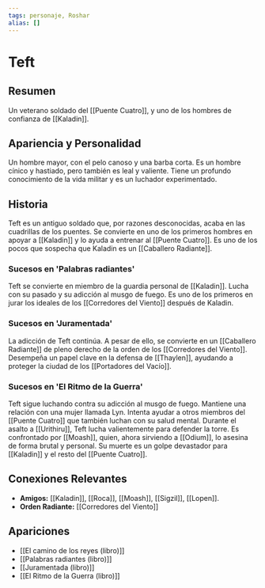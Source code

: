 ```yaml
---
tags: personaje, Roshar
alias: []
---
```


# Teft

## Resumen
Un veterano soldado del [[Puente Cuatro]], y uno de los hombres de confianza de [[Kaladin]].

## Apariencia y Personalidad
Un hombre mayor, con el pelo canoso y una barba corta. Es un hombre cínico y hastiado, pero también es leal y valiente. Tiene un profundo conocimiento de la vida militar y es un luchador experimentado.

## Historia
Teft es un antiguo soldado que, por razones desconocidas, acaba en las cuadrillas de los puentes. Se convierte en uno de los primeros hombres en apoyar a [[Kaladin]] y lo ayuda a entrenar al [[Puente Cuatro]]. Es uno de los pocos que sospecha que Kaladin es un [[Caballero Radiante]].

### Sucesos en 'Palabras radiantes'
Teft se convierte en miembro de la guardia personal de [[Kaladin]]. Lucha con su pasado y su adicción al musgo de fuego. Es uno de los primeros en jurar los ideales de los [[Corredores del Viento]] después de Kaladin.

### Sucesos en 'Juramentada'
La adicción de Teft continúa. A pesar de ello, se convierte en un [[Caballero Radiante]] de pleno derecho de la orden de los [[Corredores del Viento]]. Desempeña un papel clave en la defensa de [[Thaylen]], ayudando a proteger la ciudad de los [[Portadores del Vacío]].

### Sucesos en 'El Ritmo de la Guerra'
Teft sigue luchando contra su adicción al musgo de fuego. Mantiene una relación con una mujer llamada Lyn. Intenta ayudar a otros miembros del [[Puente Cuatro]] que también luchan con su salud mental. Durante el asalto a [[Urithiru]], Teft lucha valientemente para defender la torre. Es confrontado por [[Moash]], quien, ahora sirviendo a [[Odium]], lo asesina de forma brutal y personal. Su muerte es un golpe devastador para [[Kaladin]] y el resto del [[Puente Cuatro]].

## Conexiones Relevantes
* **Amigos:** [[Kaladin]], [[Roca]], [[Moash]], [[Sigzil]], [[Lopen]].
* **Orden Radiante:** [[Corredores del Viento]]

## Apariciones
* [[El camino de los reyes (libro)]]
* [[Palabras radiantes (libro)]]
* [[Juramentada (libro)]]
* [[El Ritmo de la Guerra (libro)]]
